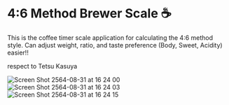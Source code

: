# 4:6 Method Brewer Scale ☕

This is the coffee timer scale application for calculating the 4:6 method style.
Can adjust weight, ratio, and taste preference (Body, Sweet, Acidity) easier!!

respect to Tetsu Kasuya

![Screen Shot 2564-08-31 at 16 24 00](https://user-images.githubusercontent.com/9361646/131477921-516acd61-d229-4d19-ac3a-935b658950dc.png)
![Screen Shot 2564-08-31 at 16 24 03](https://user-images.githubusercontent.com/9361646/131477916-8e5d2fb3-6561-42f6-b2c8-1683f721343f.png)
![Screen Shot 2564-08-31 at 16 24 15](https://user-images.githubusercontent.com/9361646/131477901-a80fbc8c-6652-4ea7-aa69-95d663b1bc02.png)
